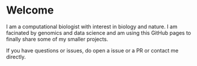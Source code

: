 # Welcome

I am a computational biologist with interest in biology and nature. 
I am facinated by genomics and data science and am using this GitHub pages to
finally share some of my smaller projects. 

If you have questions or issues, do open a issue or a PR or contact me directly. 

